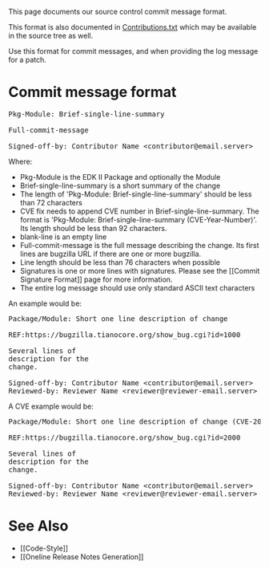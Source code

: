 This page documents our source control commit message format.

This format is also documented in [Contributions.txt](https://github.com/tianocore/edk2/raw/master/Contributions.txt) which may be available in the source tree as well.

Use this format for commit messages, and when providing the log message for a patch.

# Commit message format

<pre>
Pkg-Module: Brief-single-line-summary

Full-commit-message

Signed-off-by: Contributor Name &lt;contributor@email.server&gt;
</pre>

Where:
* Pkg-Module is the EDK II Package and optionally the Module
* Brief-single-line-summary is a short summary of the change
* The length of 'Pkg-Module: Brief-single-line-summary' should be less
  than 72 characters
* CVE fix needs to append CVE number in Brief-single-line-summary. The format is 'Pkg-Module: Brief-single-line-summary (CVE-Year-Number)'. Its length should be less than 92 characters.
* blank-line is an empty line
* Full-commit-message is the full message describing the change. Its first lines are bugzilla URL if there are one or more bugzilla.
* Line length should be less than 76 characters when possible
* Signatures is one or more lines with signatures. Please see the
  [[Commit Signature Format]] page for more information.
* The entire log message should use only standard ASCII text
  characters

An example would be:
<Pre>
Package/Module: Short one line description of change

REF:https://bugzilla.tianocore.org/show_bug.cgi?id=1000

Several lines of
description for the
change.

Signed-off-by: Contributor Name &lt;contributor@email.server&gt;
Reviewed-by: Reviewer Name &lt;reviewer@reviewer-email.server&gt;
</Pre>

A CVE example would be:
<Pre>
Package/Module: Short one line description of change (CVE-2018-12180)

REF:https://bugzilla.tianocore.org/show_bug.cgi?id=2000

Several lines of
description for the
change.

Signed-off-by: Contributor Name &lt;contributor@email.server&gt;
Reviewed-by: Reviewer Name &lt;reviewer@reviewer-email.server&gt;
</Pre>

# See Also
* [[Code-Style]]
* [[Oneline Release Notes Generation]]
